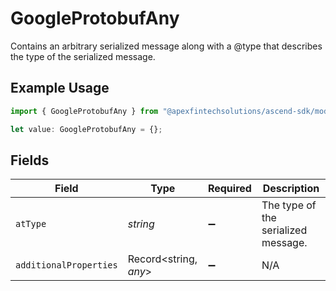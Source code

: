# GoogleProtobufAny

Contains an arbitrary serialized message along with a @type that describes the type of the serialized message.

## Example Usage

```typescript
import { GoogleProtobufAny } from "@apexfintechsolutions/ascend-sdk/models/components";

let value: GoogleProtobufAny = {};
```

## Fields

| Field                               | Type                                | Required                            | Description                         |
| ----------------------------------- | ----------------------------------- | ----------------------------------- | ----------------------------------- |
| `atType`                            | *string*                            | :heavy_minus_sign:                  | The type of the serialized message. |
| `additionalProperties`              | Record<string, *any*>               | :heavy_minus_sign:                  | N/A                                 |